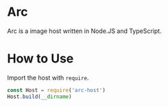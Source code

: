 # Arc
Arc is a image host written in Node.JS and TypeScript.


# How to Use


Import the host with `require`.
```js
const Host = require('arc-host')
Host.build(__dirname)
```
